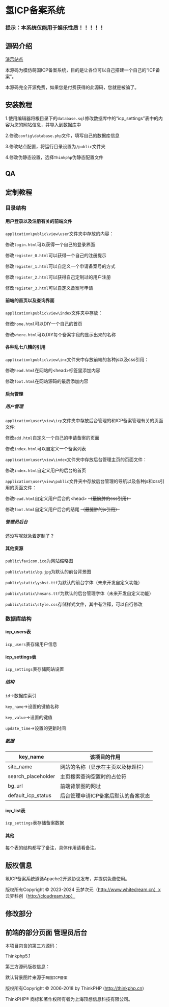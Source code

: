 氢ICP备案系统
===============


### 提示：本系统仅能用于娱乐性质！！！！！

## 源码介绍


[演示站点](https://icp.tomzhao.top/)

本源码为模仿萌国ICP备案系统，目的是让各位可以自己搭建一个自己的“ICP备案”。

本源码完全开源免费，如果您是付费获得的此源码，您就是被骗了。

## 安装教程

1.使用编辑器将根目录下的`database.sql`修改数据库中的“icp_settings”表中的内容为您的网站信息，并导入到数据库中

2.修改`config\database.php`文件，填写自己的数据库信息

3.修改站点配置，将运行目录设置为`/public`文件夹

4.修改伪静态设置，选择`Thinkphp`伪静态配置文件

## QA


## 定制教程

### 目录结构

#### 用户登录以及注册有关的前端文件

`application\public\view\user`文件夹中存放的内容：

修改`login.html`可以获得一个自己的登录界面

修改`register_0.html`可以获得一个自己的注册提示

修改`register_1.html`可以自定义一个申请备案号的方式

修改`register_2.html`可以获得自己定制过的用户注册

修改`register_3.html`可以自定义备案号申请

#### 前端的首页以及查询界面

`application\public\view\index`文件夹中存放：

修改`home.html`可以DIY一个自己的首页

修改`where.html`可以DIY每个备案字段的显示出来的名称

#### 各种乱七八糟的引用

`application\public\view\inc`文件夹中存放前端的各种js以及css引用：

修改`head.html`在网站的\<head\>标签里添加内容

修改`foot.html`在网站源码的最后添加内容

#### 后台管理

##### 用户管理

`application\user\view\icp`文件夹中存放后台管理的和ICP备案管理有关的页面文件:

修改`add.html`自定义一个自己的申请备案的页面

修改`index.html`可以自定义一个备案列表

`application\user\view\index`文件夹中存放后台管理主页的页面文件：

修改`index.html`自定义用户的后台的首页

`application\user\view\public`文件夹中存放后台管理的导航以及各种js和css引用的页面文件：

修改`head.html`自定义用户后台的\<head\> ~~（最臃肿的css引用）~~

修改`foot.html`自定义用户后台的结尾 ~~（最臃肿的js引用）~~

##### 管理员后台

还没写呢就急着定制了？

#### 其他资源

`public\favicon.ico`为网站缩略图

`public\static\bg.jpg`为默认的前台背景图

`public\static\yshst.ttf`为默认的前台字体（未来开发自定义功能）

`public\static\hmsans.ttf`为默认的后台管理字体（未来开发自定义功能）

`public\static\style.css`存储样式文件，其中有注释，可以自行修改

### 数据库结构

#### icp_users表

`icp_users`表存储用户信息

#### icp_settings表

`icp_settings`表存储网站设置

##### 结构

`id`→数据库索引

`key_name`→设置的键值名称

`key_value`→设置的键值

`update_time`→设置的更新时间

##### 数据

| key_name           | 该项目的作用                        |
| ------------------ | ----------------------------------- |
| site_name          | 网站的名称（显示在主页以及标题栏）  |
| search_placeholder | 主页搜索查询空置时的占位符          |
| bg_url             | 前端背景图的网址                    |
| default_icp_status | 后台管理申请ICP备案后默认的备案状态 |

#### icp_list表

`icp_settings`表存储备案数据

#### 其他

每个表的结构都写了备注，具体作用请看备注。

## 版权信息

氢ICP备案系统遵循Apache2开源协议发布，并提供免费使用。

版权所有Copyright © 2023-2024 云梦次元（http://www.whitedream.cn）x 云梦科创（http://cloudream.top）

## 修改部分
前端的部分页面
管理员后台
---

本项目包含的第三方源码：

Thinkphp5.1



第三方源码版权信息：

默认背景图片来源于`萌国ICP备案`

版权所有Copyright © 2006-2018 by ThinkPHP (http://thinkphp.cn)

ThinkPHP® 商标和著作权所有者为上海顶想信息科技有限公司。

